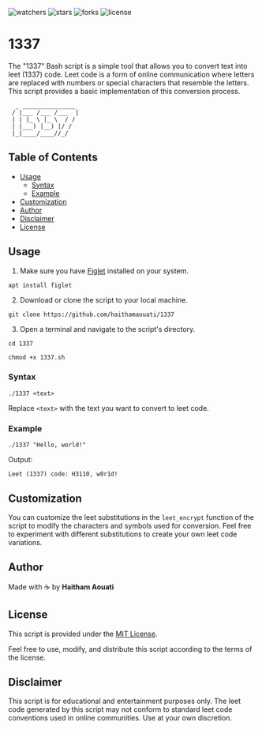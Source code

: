 ![watchers](https://custom-icon-badges.demolab.com/github/watchers/haithamaouati/1337?logo=eye)
![stars](https://custom-icon-badges.demolab.com/github/stars/haithamaouati/1337?logo=star)
![forks](https://custom-icon-badges.demolab.com/github/forks/haithamaouati/1337?logo=repo-forked)
![license](https://custom-icon-badges.demolab.com/github/license/haithamaouati/1337?logo=law)

# 1337

The "1337" Bash script is a simple tool that allows you to convert text into leet (1337) code. Leet code is a form of online communication where letters are replaced with numbers or special characters that resemble the letters. This script provides a basic implementation of this conversion process.

```
  _ _______________
 / |___ /___ /___  |
 | | |_ \ |_ \  / /
 | |___) |__) |/ /
 |_|____/____//_/
```

## Table of Contents
- [Usage](#usage)
  - [Syntax](#syntax)
  - [Example](#example)
- [Customization](#customization)
- [Author](#author)
- [Disclaimer](#disclaimer)
- [License](#license)

## Usage

1. Make sure you have [Figlet](http://www.figlet.org/) installed on your system.
```
apt install figlet
```
2. Download or clone the script to your local machine.
```
git clone https://github.com/haithamaouati/1337
```
3. Open a terminal and navigate to the script's directory.
```
cd 1337
```
```
chmod +x 1337.sh
```

### Syntax

```
./1337 <text>
```

Replace `<text>` with the text you want to convert to leet code.

### Example

```
./1337 "Hello, world!"
```

Output:
```
Leet (1337) code: H3110, w0r1d!
```

## Customization

You can customize the leet substitutions in the `leet_encrypt` function of the script to modify the characters and symbols used for conversion. Feel free to experiment with different substitutions to create your own leet code variations.

## Author

Made with :coffee: by **Haitham Aouati**

## License

This script is provided under the [MIT License](LICENSE).

Feel free to use, modify, and distribute this script according to the terms of the license.

## Disclaimer

This script is for educational and entertainment purposes only. The leet code generated by this script may not conform to standard leet code conventions used in online communities. Use at your own discretion.
